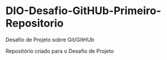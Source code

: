 # DIO-Desafio-GitHUb-Primeiro-Repositorio
Desafio de Projeto sobre Git/GItHUb

Repositório criado para o Desafio de Projeto







